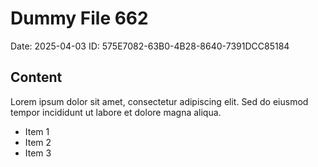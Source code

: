 # Dummy File 662

Date: 2025-04-03
ID: 575E7082-63B0-4B28-8640-7391DCC85184

## Content

Lorem ipsum dolor sit amet, consectetur adipiscing elit.
Sed do eiusmod tempor incididunt ut labore et dolore magna aliqua.

* Item 1
* Item 2
* Item 3
